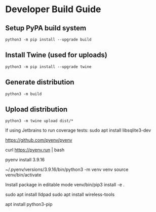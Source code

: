 # Developer Build Guide

## Setup PyPA build system

`python3 -m pip install --upgrade build`

## Install Twine (used for uploads)

`python3 -m pip install --upgrade twine`

## Generate distribution

`python3 -m build`

## Upload distribution

`python3 -m twine upload dist/*`




If using Jetbrains to run coverage tests:
sudo apt install libsqlite3-dev

https://github.com/pyenv/pyenv

curl https://pyenv.run | bash

pyenv install 3.9.16

~/.pyenv/versions/3.9.16/bin/python3 -m venv venv
source venv/bin/activate


Install package in editable mode
venv/bin/pip3 install -e .


sudo apt install lldpad
sudo apt install wireless-tools


apt install python3-pip